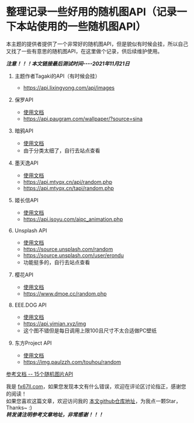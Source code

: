# 整理记录一些好用的随机图API（记录一下本站使用的一些随机图API）

本主题的提供者提供了一个非常好的随机图API，但是貌似有时候会挂，所以自己又找了一些有意思的随机图API，在这里做个记录，供后续维护使用。

***注意！！！本文链接最后测试时间----2021年11月21日***

1. 主题作者Tagaki的API（有时候会挂）
	* https://api.lixingyong.com/api/images

2. 保罗API
	* [使用文档](https://api.paugram.com/help/wallpaper)
	* https://api.paugram.com/wallpaper/?source=sina

3. 暗鸦API
	* [使用文档](https://img.r10086.com/)
	* 由于分类太细了，自行去站点查看

4. 墨天逸API
	* [使用文档](https://api.mtyqx.cn/)
	* https://api.mtyqx.cn/api/random.php
	* https://api.mtyqx.cn/tapi/random.php

5. 姬长信API
	* [使用文档](https://api.isoyu.com/#/%E5%A3%81%E7%BA%B8%E6%A8%A1%E5%9D%97)
	* https://api.isoyu.com/aipc_animation.php

6. Unsplash API
	* [使用文档](https://source.unsplash.com/)
	* https://source.unsplash.com/random
	* https://source.unsplash.com/user/erondu
	* 功能挺多的，自行去站点查看

7. 樱花API
	* [使用文档](https://www.dmoe.cc/)
	* https://www.dmoe.cc/random.php

8. EEE.DOG API
	* [使用文档](https://www.eee.dog/tech/rand-pic-api.html)
	* https://api.yimian.xyz/img
	* 这个图不错但是每日调用上限100且尺寸不太合适做PC壁纸

9. 东方Project API
	* [使用文档](https://img.paulzzh.com/)
	* https://img.paulzzh.com/touhou/random


[参考文档 -- 15个随机图片API](https://www.cnblogs.com/zaxtyson/p/11628746.html)


我是 [fx67ll.com](https://fx67ll.com)，如果您发现本文有什么错误，欢迎在评论区讨论指正，感谢您的阅读！  
如果您喜欢这篇文章，欢迎访问我的 [本文github仓库地址](https://github.com/fx67ll/fx67llHalo/blob/main/halo-blog/2021/2021-11/random-picture.md)，为我点一颗Star，Thanks~ :)  
***转发请注明参考文章地址，非常感谢！！！***